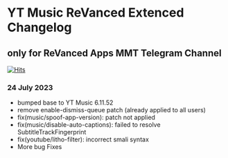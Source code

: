 # YT Music ReVanced Extenced Changelog
## only for ReVanced Apps MMT Telegram Channel
[![Hits](https://hits.sh/github.com/kazimmt/rvx-music-changelog/hits.svg)](https://hits.sh/github.com/kazimmt/rvx-music-changelog/hits/)

### 24 July 2023
- bumped base to YT Music 6.11.52
- remove enable-dismiss-queue patch (already applied to all users)
- fix(music/spoof-app-version): patch not applied
- fix(music/disable-auto-captions): failed to resolve SubtitleTrackFingerprint
- fix(youtube/litho-filter): incorrect smali syntax
- More bug Fixes
